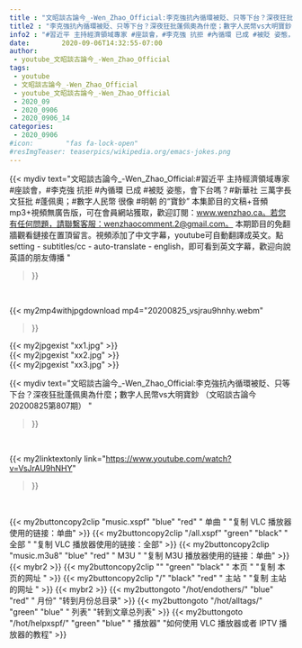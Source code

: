 ```yaml
---
title : "文昭談古論今_-Wen_Zhao_Official:李克強抗內循環被貶、只等下台？深夜狂批蓬佩奧為什麼；數字人民幣vs大明寶鈔 （文昭談古論今20200825第807期） "
title2 : "李克強抗內循環被貶、只等下台？深夜狂批蓬佩奧為什麼；數字人民幣vs大明寶鈔 （文昭談古論今20200825第807期） "
info2 : "#習近平 主持經濟領域專家 #座談會，#李克強 抗拒 #內循環 已成 #被貶 姿態，會下台嗎？#新華社 三萬字長文狂批 #蓬佩奧；#數字人民幣 很像 #明朝 的“寶鈔”  本集節目的文稿+音頻mp3+視頻無廣告版，可在會員網站獲取，歡迎訂閱：www.wenzhao.ca。若您有任何問題，請聯繫客服：wenzhaocomment.2@gmail.com。 本期節目的免翻牆觀看鏈接在置頂留言。視頻添加了中文字幕，youtube可自動翻譯成英文。點 setting - subtitles/cc - auto-translate - english，即可看到英文字幕，歡迎向說英語的朋友傳播 "
date:        2020-09-06T14:32:55-07:00
author:
 - youtube_文昭談古論今_-Wen_Zhao_Official
tags:
 - youtube
 - 文昭談古論今_-Wen_Zhao_Official
 - youtube_文昭談古論今_-Wen_Zhao_Official
 - 2020_09
 - 2020_0906
 - 2020_0906_14
categories:
 - 2020_0906
#icon:        "fas fa-lock-open"
#resImgTeaser: teaserpics/wikipedia.org/emacs-jokes.png
---
```


{{< mydiv text="文昭談古論今_-Wen_Zhao_Official:#習近平 主持經濟領域專家 #座談會，#李克強 抗拒 #內循環 已成 #被貶 姿態，會下台嗎？#新華社 三萬字長文狂批 #蓬佩奧；#數字人民幣 很像 #明朝 的“寶鈔”  本集節目的文稿+音頻mp3+視頻無廣告版，可在會員網站獲取，歡迎訂閱：www.wenzhao.ca。若您有任何問題，請聯繫客服：wenzhaocomment.2@gmail.com。 本期節目的免翻牆觀看鏈接在置頂留言。視頻添加了中文字幕，youtube可自動翻譯成英文。點 setting - subtitles/cc - auto-translate - english，即可看到英文字幕，歡迎向說英語的朋友傳播 "
>}}
<br>


{{< my2mp4withjpgdownload mp4="20200825_vsjrau9hnhy.webm"
>}}

{{< my2jpgexist "xx1.jpg" >}}<br>
{{< my2jpgexist "xx2.jpg" >}}<br>
{{< my2jpgexist "xx3.jpg" >}}<br>



{{< mydiv text="文昭談古論今_-Wen_Zhao_Official:李克強抗內循環被貶、只等下台？深夜狂批蓬佩奧為什麼；數字人民幣vs大明寶鈔 （文昭談古論今20200825第807期） "
>}}
<br>

{{< my2linktextonly link="https://www.youtube.com/watch?v=VsJrAU9hNHY"
>}}


<br>

{{< my2buttoncopy2clip "music.xspf"        "blue"   "red"    " 单曲 "  "复制 VLC 播放器使用的链接：单曲" >}} {{< my2buttoncopy2clip "/all.xspf"         "green"  "black"  " 全部 "  "复制 VLC 播放器使用的链接：全部" >}} {{< my2buttoncopy2clip "music.m3u8"        "blue"   "red"    " M3U  "    "复制 M3U 播放器使用的链接：单曲" >}} {{< mybr2 >}} {{< my2buttoncopy2clip ""                  "green"  "black"  " 本页 "    "复制 本页的网址 " >}} {{< my2buttoncopy2clip "/"                 "black"  "red"    " 主站 "    "复制 主站的网址 " >}} {{< mybr2 >}} {{< my2buttongoto      "/hot/endothers/"   "blue"   "red"    " 月份"   "转到月份总目录" >}} {{< my2buttongoto      "/hot/alltags/"     "green"  "blue"   " 列表"   "转到文章总列表" >}} {{< my2buttongoto      "/hot/helpxspf/"    "green"  "blue"   " 播放器" "如何使用 VLC 播放器或者 IPTV 播放器的教程" >}} 
